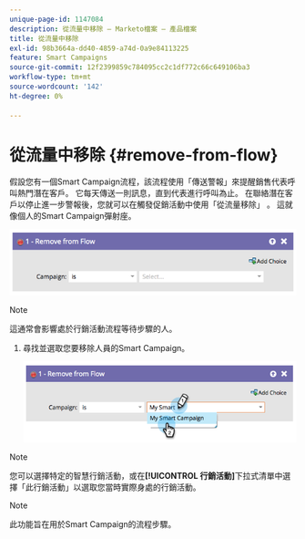 ```yaml
---
unique-page-id: 1147084
description: 從流量中移除 — Marketo檔案 — 產品檔案
title: 從流量中移除
exl-id: 98b3664a-dd40-4859-a74d-0a9e84113225
feature: Smart Campaigns
source-git-commit: 12f2399859c784095cc2c1df772c66c649106ba3
workflow-type: tm+mt
source-wordcount: '142'
ht-degree: 0%

---
```


# 從流量中移除 {#remove-from-flow}

假設您有一個Smart Campaign流程，該流程使用「傳送警報」來提醒銷售代表呼叫熱門潛在客戶。 它每天傳送一則訊息，直到代表進行呼叫為止。 在聯絡潛在客戶以停止進一步警報後，您就可以在觸發促銷活動中使用「從流量移除」 。 這就像個人的Smart Campaign彈射座。

![](assets/remove-from-flow-1.png)

>[!NOTE]
>
>這通常會影響處於行銷活動流程等待步驟的人。

1. 尋找並選取您要移除人員的Smart Campaign。

   ![](assets/remove-from-flow-2.png)

>[!NOTE]
>
>您可以選擇特定的智慧行銷活動，或在&#x200B;**[!UICONTROL 行銷活動]**&#x200B;下拉式清單中選擇「此行銷活動」以選取您當時實際身處的行銷活動。

>[!NOTE]
>
>此功能旨在用於Smart Campaign的流程步驟。
